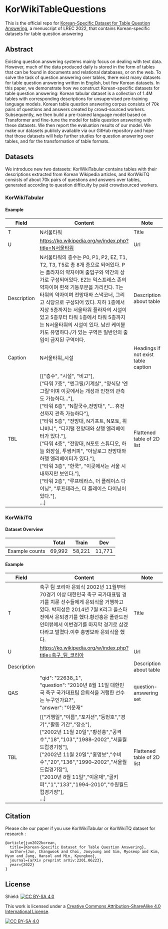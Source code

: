 # KorWikiTableQuestions
This is the official repo for [Korean-Specific Dataset for Table Question Answering](https://arxiv.org/abs/2201.06223), a menuscript of LREC 2022, that contains Korean-specific datasets for table question answering

## Abstract
Existing question answering systems mainly focus on dealing with text data. However, much of the data produced daily is stored in the form of tables that can be found in documents and relational databases, or on the web. To solve the task of question answering over tables, there exist many datasets for table question answering written in English, but few Korean datasets. In this paper, we demonstrate how we construct Korean-specific datasets for table question answering: Korean tabular dataset is a collection of 1.4M tables with corresponding descriptions for unsupervised pre-training language models. Korean table question answering corpus consists of 70k pairs of questions and answers created by crowd-sourced workers. Subsequently, we then build a pre-trained language model based on Transformer and fine-tune the model for table question answering with these datasets. We then report the evaluation results of our model. We make our datasets publicly available via our GitHub repository and hope that those datasets will help further studies for question answering over tables, and for the transformation of table formats.

## Datasets
We introduce new two datasets: KorWikiTabular contains tables with their descriptions extracted from Korean Wikipedia articles, and KorWikiTQ consists of about 70k pairs of questions and answers over tables, generated according to question difficulty by paid crowdsourced workers.

### KorWikiTabular
#### Example
|Field|Content|Note|
|---|---|---|
|T | N서울타워| Title|
|U | https://ko.wikipedia.org/w/index.php?title=N서울타워| Url|
|Description | N서울타워의 층수는 P0, P1, P2, EZ, T1, T2, T3, T5로 총 8개 층으로 되어있다. P는 플라자의 약자이며 출입구와 약간의 상가로 구성되어있다. EZ는 익스프레스 존의 약자이며 흰색 기둥부분을 가리킨다. T는 타워의 약자이며 전망대와 스낵코너, 그리고 식당으로 구성되어 있다. 지하 1층에서 지상 5층까지는 서울타워 플라자의 시설이 있고 5층부터 타워 1층에서 타워 5층까지는 N서울타워의 시설이 있다. 남산 케이블카도 유명하다./가 있는 구역은 일반인의 출입이 금지된 구역이다.| Description about table|
|Caption | N서울타워_시설| Headings if not exist table caption|
|TBL | [["층수", "시설", "비고"], <br>["타워 7층", "엔그릴/기계실", "양식당 '엔그릴'이며 이곳에서는 개성과 인천의 관측도 가능하다..."],<br> ["타워 6층", "N칼국수,전망대", "... 휴전선까지 관측 가능하다"],<br> ["타워 5층", "전망대, N기프트, N포토, 위니비니", "디지털 전망대와 상행 엘리베이터가 있다."],<br> ["타워 4층", "전망대, N포토 스튜디오, 하늘 화장실, 투썸커피", "아날로그 전망대와 하행 엘리베이터가 있다."],<br> ["타워 3층", "한쿡", "이곳에서는 서울 시내까지만 보인다."],<br> ["타워 2층", "루프테라스, 더 플레이스 다이닝", "루프테라스, 더 플레이스 다이닝이 있다."],<br>...]| Flattened table of 2D list|

### KorWikiTQ
#### Dataset Overview
||Total|Train|Dev|
|---|---|---|---|
|Example counts| 69,992|58,221 | 11,771|

#### Example
|Field|Content|Note|
|---|---|---|
|T | 축구 팀 코리아 은퇴식   2002년 11월부터 70경기 이상 대한민국 축구 국가대표팀 경기를 치룬 선수들에게 은퇴식을 거행하고 있다. 박지성은 2014년 7월 K리그 올스타전에서 은퇴경기를 했다.황선홍은 폴란드전 인터뷰에서 이번경기를 마지막 경기로 삼겠다라고 발켰다.이후 홍명보와 은퇴식을 했다.| Title|
|U | https://ko.wikipedia.org/w/index.php?title=축구_팀_코리아| Url|
|Description | | Description about table|
|QAS | "qid": "22638_1", <br> "question": "2010년 8월 11일 대한민국 축구 국가대표팀 은퇴식을 거행한 선수는 누구인가요?",<br>"answer": "이운재" |question-answering set |
|TBL | [["거행일","이름","포지션","등번호","경기","활동 기간","장소"],<br>["2002년 11월 20일","황선홍","공격수","18","103","1988–2002","서울월드컵경기장"],<br>["2002년 11월 20일","홍명보","수비수","20","136","1990–2002","서울월드컵경기장"],<br>["2010년 8월 11일","이운재","골키퍼","1","133","1994–2010","수원월드컵경기장"],<br>...]| Flattened table of 2D list|

## Citation
Please cite our paper if you use KorWikiTabular or KorWikiTQ dataset for research :

``` 
@article{jun2022korean,
  title={Korean-Specific Dataset for Table Question Answering},
  author={Jun, Changwook and Choi, Jooyoung and Sim, Myoseop and Kim, Hyun and Jang, Hansol and Min, Kyungkoo},
  journal={arXiv preprint arXiv:2201.06223},
  year={2022}
}
```

## License
Shield: [![CC BY-SA 4.0][cc-by-sa-shield]][cc-by-sa]

This work is licensed under a
[Creative Commons Attribution-ShareAlike 4.0 International License][cc-by-sa].

[![CC BY-SA 4.0][cc-by-sa-image]][cc-by-sa]

[cc-by-sa]: http://creativecommons.org/licenses/by-sa/4.0/
[cc-by-sa-image]: https://licensebuttons.net/l/by-sa/4.0/88x31.png
[cc-by-sa-shield]: https://img.shields.io/badge/License-CC%20BY--SA%204.0-lightgrey.svg
